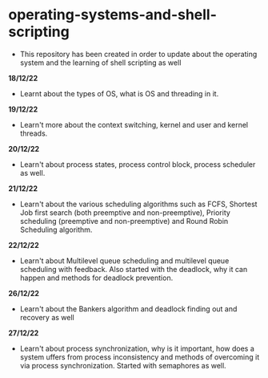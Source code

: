 # operating-systems-and-shell-scripting
* This repository has been created in order to update about the operating system and the learning of shell scripting as well

**18/12/22**
* Learnt about the types of OS, what is OS and threading in it.

**19/12/22**
* Learn't more about the context switching, kernel and user and kernel threads.

**20/12/22**
* Learn't about process states, process control block, process scheduler as well.

**21/12/22**
* Learn't about the various scheduling algorithms such as FCFS, Shortest Job first search (both preemptive and non-preemptive), Priority scheduling (preemptive and non-preemptive) and Round Robin Scheduling algorithm.

**22/12/22**
* Learn't about Multilevel queue scheduling and multilevel queue scheduling with feedback. Also started with the deadlock, why it can happen and methods for deadlock prevention. 

**26/12/22**
* Learn't about the Bankers algorithm and deadlock finding out and recovery as well

**27/12/22**
* Learn't about process synchronization, why is it important, how does a system uffers from process inconsistency and methods of overcoming it via process synchronization. Started with semaphores as well.

